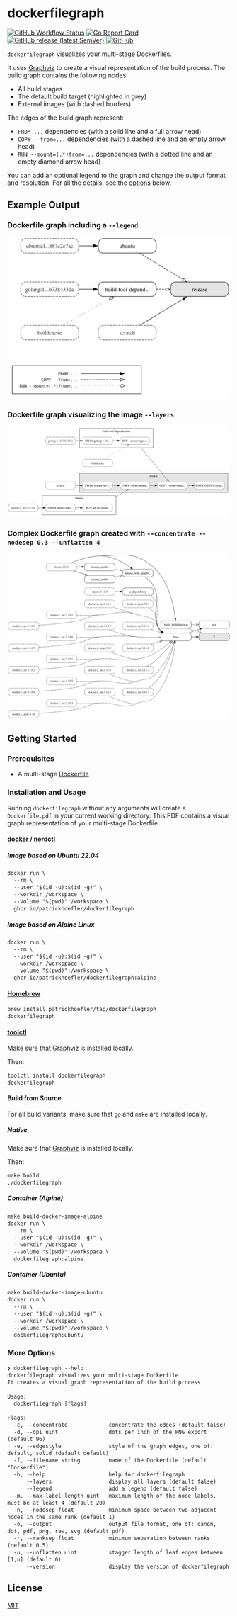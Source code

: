 # dockerfilegraph

[![GitHub Workflow Status](https://img.shields.io/github/actions/workflow/status/patrickhoefler/dockerfilegraph/ci.yml?branch=main)](https://github.com/patrickhoefler/dockerfilegraph/actions/workflows/ci.yml?query=branch%3Amain)
[![Go Report Card](https://goreportcard.com/badge/github.com/patrickhoefler/dockerfilegraph)](https://goreportcard.com/report/github.com/patrickhoefler/dockerfilegraph)
[![GitHub release (latest SemVer)](https://img.shields.io/github/v/release/patrickhoefler/dockerfilegraph)](https://github.com/patrickhoefler/dockerfilegraph/releases/latest)
[![GitHub](https://img.shields.io/github/license/patrickhoefler/dockerfilegraph)](https://github.com/patrickhoefler/dockerfilegraph/blob/main/LICENSE)

`dockerfilegraph` visualizes your multi-stage Dockerfiles.

It uses [Graphviz](https://graphviz.org/) to create a visual representation of the build process.
The build graph contains the following nodes:

- All build stages
- The default build target (highlighted in grey)
- External images (with dashed borders)

The edges of the build graph represent:

- `FROM ...` dependencies
  (with a solid line and a full arrow head)
- `COPY --from=...` dependencies
  (with a dashed line and an empty arrow head)
- `RUN --mount=(.*)from=...` dependencies
  (with a dotted line and an empty diamond arrow head)

You can add an optional legend to the graph and change the output format and resolution.
For all the details, see the [options](#more-options) below.

## Example Output

### Dockerfile graph including a `--legend`

![Example output including a legend](./examples/images/Dockerfile-legend.svg)

### Dockerfile graph visualizing the image `--layers`

![Example output including layers](./examples/images/Dockerfile-layers.svg)

### Complex Dockerfile graph created with `--concentrate --nodesep 0.3 --unflatten 4`

![Example output with `--concentrate` and `--unflatten 4`](./examples/images/Dockerfile-large.svg)

## Getting Started

### Prerequisites

- A multi-stage [Dockerfile](https://docs.docker.com/engine/reference/builder/)

### Installation and Usage

Running `dockerfilegraph` without any arguments will create a `Dockerfile.pdf` in your current working directory.
This PDF contains a visual graph representation of your multi-stage Dockerfile.

#### [docker](https://docker.com/) / [nerdctl](https://github.com/containerd/nerdctl)

##### Image based on Ubuntu 22.04

```shell
docker run \
  --rm \
  --user "$(id -u):$(id -g)" \
  --workdir /workspace \
  --volume "$(pwd)":/workspace \
  ghcr.io/patrickhoefler/dockerfilegraph
```

##### Image based on Alpine Linux

```shell
docker run \
  --rm \
  --user "$(id -u):$(id -g)" \
  --workdir /workspace \
  --volume "$(pwd)":/workspace \
  ghcr.io/patrickhoefler/dockerfilegraph:alpine
```

#### [Homebrew](https://brew.sh/)

```text
brew install patrickhoefler/tap/dockerfilegraph
dockerfilegraph
```

#### [toolctl](https://github.com/toolctl/toolctl)

Make sure that [Graphviz](https://graphviz.org/) is installed locally.

Then:

```text
toolctl install dockerfilegraph
dockerfilegraph
```

#### Build from Source

For all build variants, make sure that [`go`](https://go.dev/) and `make` are installed locally.

##### Native

Make sure that [Graphviz](https://graphviz.org/) is installed locally.

Then:

```text
make build
./dockerfilegraph
```

##### Container (Alpine)

```text
make build-docker-image-alpine
docker run \
  --rm \
  --user "$(id -u):$(id -g)" \
  --workdir /workspace \
  --volume "$(pwd)":/workspace \
  dockerfilegraph:alpine
```

##### Container (Ubuntu)

```text
make build-docker-image-ubuntu
docker run \
  --rm \
  --user "$(id -u):$(id -g)" \
  --workdir /workspace \
  --volume "$(pwd)":/workspace \
  dockerfilegraph:ubuntu
```

### More Options

```text
❯ dockerfilegraph --help
dockerfilegraph visualizes your multi-stage Dockerfile.
It creates a visual graph representation of the build process.

Usage:
  dockerfilegraph [flags]

Flags:
  -c, --concentrate             concentrate the edges (default false)
  -d, --dpi uint                dots per inch of the PNG export (default 96)
  -e, --edgestyle               style of the graph edges, one of: default, solid (default default)
  -f, --filename string         name of the Dockerfile (default "Dockerfile")
  -h, --help                    help for dockerfilegraph
      --layers                  display all layers (default false)
      --legend                  add a legend (default false)
  -m, --max-label-length uint   maximum length of the node labels, must be at least 4 (default 20)
  -n, --nodesep float           minimum space between two adjacent nodes in the same rank (default 1)
  -o, --output                  output file format, one of: canon, dot, pdf, png, raw, svg (default pdf)
  -r, --ranksep float           minimum separation between ranks (default 0.5)
  -u, --unflatten uint          stagger length of leaf edges between [1,u] (default 0)
      --version                 display the version of dockerfilegraph
```

## License

[MIT](https://github.com/patrickhoefler/dockerfilegraph/blob/main/LICENSE)
